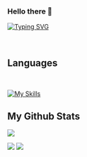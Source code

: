 ### Hello there 👋

[![Typing SVG](https://readme-typing-svg.demolab.com?font=Fira+Code&duration=2500&pause=500&color=871AF7&multiline=true&random=false&width=530&height=60&lines=Nick+Liou;Electrical+and+Computer+Engineering+student)](https://git.io/typing-svg)

<!--
[![Typing SVG](https://readme-typing-svg.demolab.com?font=Fira+Code&duration=2500&pause=500&multiline=true&random=false&width=600&height=120&lines=Nick+Liou+;Electrical+and+Computer+Engineering+student)](https://git.io/typing-svg)
-->
<br/>

<!--
## You can find me on 

<a href="https://gkos.dev/Resume.pdf">
    <img src="https://img.shields.io/badge/PDF-CV-red?style=flat-square&logo=adobe">
</a>  --> 
<!--</a>
<a href="mailto:georgiou.kostas94@gmail.com">
    <img src="https://img.shields.io/badge/-Email-red?style=flat-square&logo=gmail&logoColor=white">
</a>
<a href='https://scholar.google.com/citations?user=b___QQ8AAAAJ&hl=en&authuser=1&oi=sra' target="_blank">
    <img alt='GoogleScholar' src='https://img.shields.io/badge/Scholar-100000?style=flat&logo=GoogleScholar&logoColor=white&&color=0181FF'>
</a>
<a href="https://pypi.org/user/drkostas/">
    <img src="https://img.shields.io/badge/PyPi-drkostas-blue?style=flat-square&logo=pypi&logoColor=white">
</a> --> 
<!--
## Frontend Development 
<br/>

[![My Skills](https://skillicons.dev/icons?i=ts,html,css,angular,js)](https://skillicons.dev)

-->

## Languages 
<br/>

[![My Skills](https://skillicons.dev/icons?i=python,c,cpp,matlab,java,arduino,mysql,verilog)](https://skillicons.dev)

## My Github Stats

![](http://github-profile-summary-cards.vercel.app/api/cards/profile-details?username=Nick-Liou&theme=2077)

![](http://github-profile-summary-cards.vercel.app/api/cards/repos-per-language?username=Nick-Liou&theme=2077)
![](http://github-profile-summary-cards.vercel.app/api/cards/most-commit-language?username=Nick-Liou&theme=2077)

<!--
**Nick-Liou/Nick-Liou** is a ✨ _special_ ✨ repository because its `README.md` (this file) appears on your GitHub profile.

Here are some ideas to get you started:

- 🔭 I’m currently working on ...
- 🌱 I’m currently learning ...
- 👯 I’m looking to collaborate on ...
- 🤔 I’m looking for help with ...
- 💬 Ask me about ...
- 📫 How to reach me: ...
- 😄 Pronouns: ...
- ⚡ Fun fact: ...
-->
